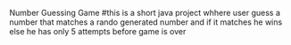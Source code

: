 Number Guessing Game
#this is a short java project whhere user guess a number that matches a rando generated number and if it matches he wins else he has only 5 attempts before game is over

